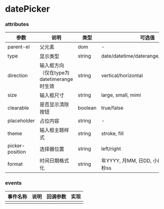 # datePicker

### attributes
| 参数      | 说明          | 类型      | 可选值                           | 默认值  | 实现 |
|---------- |-------------- |---------- |--------------------------------  |-------- |-------- |
| parent-el | 父元素 | dom | - | document.body | ✅ |
| type | 显示类型 | string | date/datetime/daterange/datetimerange | datetime | ✅(datetime) |
| direction | 输入框方向（仅在type为datetimerange时生效 | string | vertical/horizontal | vertical | ✅ |
| size | 输入框尺寸 | string | large, small, mimi | - | ✅ |
| clearable | 是否显示清除按钮 | boolean | true/false | true | ✅ |
| placeholder | 占位内容 | string | - | - | ✅ |
| theme | 输入框主题样式 | string | stroke, fill | fill | ✅ |
| picker-position | 选择器位置 | string | left/right | left | ✅ |
| format | 时间日期格式化 | string | 年YYYY, 月MM, 日DD, 小时HH, 分钟mm, 秒ss | YYYY-MM-DD HH:mm:ss | ✅ |


### events
| 事件名称 | 说明 | 回调参数 | 实现 |
|---------|--------|---------|-------- |
|  |  |  |  |
